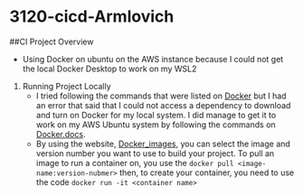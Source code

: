 # 3120-cicd-Armlovich
##CI Project Overview
 - Using Docker on ubuntu on the AWS instance because I could not get the local Docker Desktop to work on my WSL2

1. Running Project Locally
   - I tried following the commands that were listed on [Docker](https://docs.docker.com/desktop/windows/wsl/#:~:text=Start%20Docker%20Desktop%20from%20the,option%20is%20enabled%20by%20default.) but I had an error that said that I could not access a dependency to download and turn on Docker for my local system. I did manage to get it to work on my AWS Ubuntu system by following the commands on [Docker.docs](https://docs.docker.com/engine/install/ubuntu/).
   - By using the website, [Docker_images](://hub.docker.com/search?q=&type=image), you can select the image and version number you want to use to build your project. To pull an image to run a container on, you use the ```docker pull <image-name:version-nubmer>``` then, to create your container, you need to use the code ```docker run -it <container name>```
